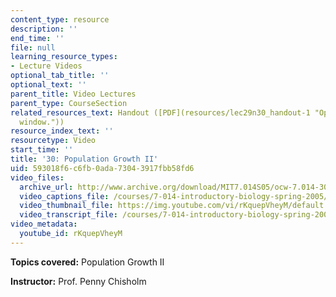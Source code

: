 ```yaml
---
content_type: resource
description: ''
end_time: ''
file: null
learning_resource_types:
- Lecture Videos
optional_tab_title: ''
optional_text: ''
parent_title: Video Lectures
parent_type: CourseSection
related_resources_text: Handout ([PDF](resources/lec29n30_handout-1 "Open in a new
  window."))
resource_index_text: ''
resourcetype: Video
start_time: ''
title: '30: Population Growth II'
uid: 593018f6-c6fb-0ada-7304-3917fbb58fd6
video_files:
  archive_url: http://www.archive.org/download/MIT7.014S05/ocw-7.014-30-27apr05-220k.mp4
  video_captions_file: /courses/7-014-introductory-biology-spring-2005/63bb3bbec0fb51dbb8437681265f5aff_rKquepVheyM.vtt
  video_thumbnail_file: https://img.youtube.com/vi/rKquepVheyM/default.jpg
  video_transcript_file: /courses/7-014-introductory-biology-spring-2005/870141e0f6727d3c0146bf5ab40776a0_rKquepVheyM.pdf
video_metadata:
  youtube_id: rKquepVheyM
---
```


**Topics covered:** Population Growth II  
  
**Instructor:** Prof. Penny Chisholm



